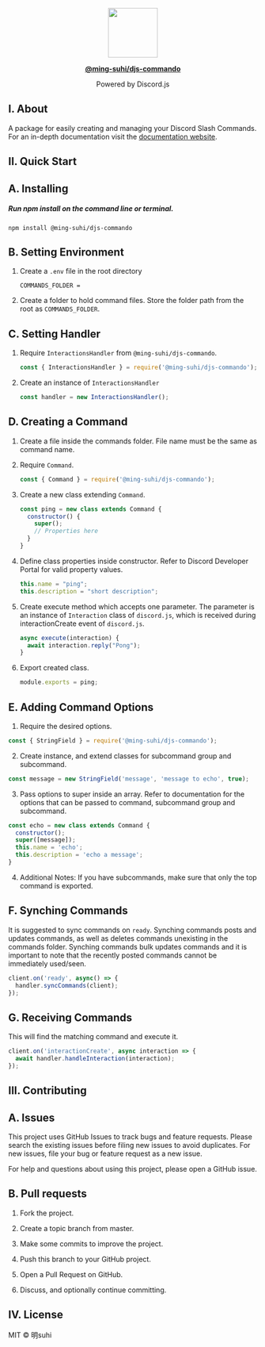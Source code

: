 <p align="center">
  <img src="https://raw.githubusercontent.com/ming-suhi/ming-suhi/master/djs-commando.svg" width="100" align="center" />
</p>

<p align="center">
  <a href="https://github.com/ming-suhi/djs-commando" target="_blank">
    <strong>@ming-suhi/djs-commando</strong>
  </a>
</p>

<p align="center">Powered by Discord.js</p>


## I. About
A package for easily creating and managing your Discord Slash Commands. For an in-depth documentation visit the <a href="https://ming-suhi.github.io/djs-commando/" target="_blank">documentation website</a>. 


## II. Quick Start

## A. Installing

##### Run npm install on the command line or terminal.
```
npm install @ming-suhi/djs-commando
```

## B. Setting Environment

1. Create a `.env` file in the root directory

    ```
    COMMANDS_FOLDER =
    ```

2. Create a folder to hold command files. Store the folder path from the root as `COMMANDS_FOLDER`.

## C. Setting Handler

1. Require `InteractionsHandler` from `@ming-suhi/djs-commando`.
    ```js
    const { InteractionsHandler } = require('@ming-suhi/djs-commando');
    ```

2. Create an instance of `InteractionsHandler`
    ```js
    const handler = new InteractionsHandler();
    ```

## D. Creating a Command

1. Create a file inside the commands folder. File name must be the same as command name.

2. Require `Command`.
    ```js
    const { Command } = require('@ming-suhi/djs-commando');
    ```

3. Create a new class extending `Command`.
    ```js
    const ping = new class extends Command {
      constructor() {
        super();
        // Properties here
      }
    }
    ```

4. Define class properties inside constructor. Refer to Discord Developer Portal for valid property values.
    ```js
    this.name = "ping";
    this.description = "short description"; 
    ```

5. Create execute method which accepts one parameter. The parameter is an instance of `Interaction` class of `discord.js`, which is received during interactionCreate event of `discord.js`. 
    ```js
    async execute(interaction) {
      await interaction.reply("Pong");
    }
    ```

6. Export created class.
    ```js
    module.exports = ping;
    ``` 

## E. Adding Command Options

1. Require the desired options.
```js
const { StringField } = require('@ming-suhi/djs-commando');
```

2. Create instance, and extend classes for subcommand group and subcommand.
```js
const message = new StringField('message', 'message to echo', true);
```

3. Pass options to super inside an array. Refer to documentation for the options that can be passed to command, subcommand group and subcommand.
```js
const echo = new class extends Command {
  constructor();
  super([message]);
  this.name = 'echo';
  this.description = 'echo a message';
}
```

4. Additional Notes: If you have subcommands, make sure that only the top command is exported.

## F. Synching Commands
It is suggested to sync commands on `ready`. Synching commands posts and updates commands, as well as deletes commands unexisting in the commands folder. Synching commands bulk updates commands and it is important to note that the recently posted commands cannot be immediately used/seen.
```js
client.on('ready', async() => {
  handler.syncCommands(client);
});
```

## G. Receiving Commands
This will find the matching command and execute it.
```js
client.on('interactionCreate', async interaction => {
  await handler.handleInteraction(interaction);
});
```

## III. Contributing
## A. Issues
This project uses GitHub Issues to track bugs and feature requests. Please search the existing issues before filing new issues to avoid duplicates. For new issues, file your bug or feature request as a new issue.

For help and questions about using this project, please open a GitHub issue.

## B. Pull requests

1. Fork the project.

2. Create a topic branch from master.

3. Make some commits to improve the project.

4. Push this branch to your GitHub project.

5. Open a Pull Request on GitHub.

6. Discuss, and optionally continue committing.


## IV. License
MIT © 明suhi